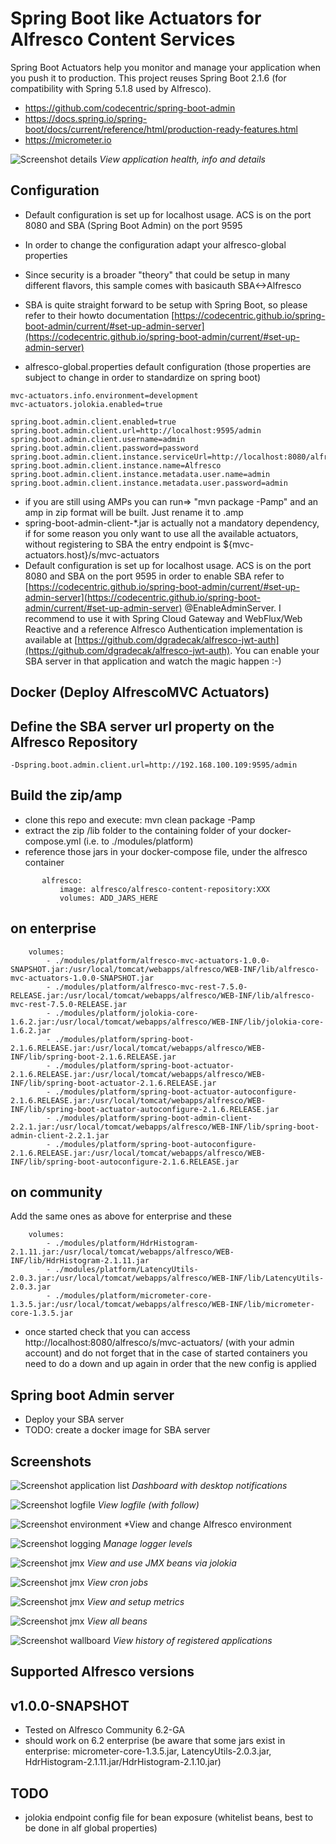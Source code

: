

Spring Boot like Actuators for Alfresco Content Services
===
Spring Boot Actuators help you monitor and manage your application when you push it to production.
This project reuses Spring Boot 2.1.6 (for compatibility with Spring 5.1.8 used by Alfresco).

* https://github.com/codecentric/spring-boot-admin
* https://docs.spring.io/spring-boot/docs/current/reference/html/production-ready-features.html
* https://micrometer.io

![Screenshot details](/images/screenshots/health-metrics.png)
*View application health, info and details*

Configuration
----
- Default configuration is set up for localhost usage. ACS is on the port 8080 and SBA (Spring Boot Admin) on the port 9595
- In order to change the configuration adapt your alfresco-global properties
- Since security is a broader "theory" that could be setup in many different flavors, this sample comes with basicauth SBA<->Alfresco
- SBA is quite straight forward to be setup with Spring Boot, so please refer to their howto documentation [https://codecentric.github.io/spring-boot-admin/current/#set-up-admin-server](https://codecentric.github.io/spring-boot-admin/current/#set-up-admin-server)

- alfresco-global.properties default configuration (those properties are subject to change in order to standardize on spring boot)
``` 
mvc-actuators.info.environment=development
mvc-actuators.jolokia.enabled=true

spring.boot.admin.client.enabled=true
spring.boot.admin.client.url=http://localhost:9595/admin
spring.boot.admin.client.username=admin
spring.boot.admin.client.password=password
spring.boot.admin.client.instance.serviceUrl=http://localhost:8080/alfresco
spring.boot.admin.client.instance.name=Alfresco
spring.boot.admin.client.instance.metadata.user.name=admin
spring.boot.admin.client.instance.metadata.user.password=admin
```
    

- if you are still using AMPs you can run=> "mvn package -Pamp" and an amp in zip format will be built. Just rename it to .amp
- spring-boot-admin-client-*.jar is actually not a mandatory dependency, if for some reason you only want to use all the available actuators, without registering to SBA
  the entry endpoint is ${mvc-actuators.host}/s/mvc-actuators
- Default configuration is set up for localhost usage. ACS is on the port 8080 and SBA on the port 9595
  in order to enable SBA refer to [https://codecentric.github.io/spring-boot-admin/current/#set-up-admin-server](https://codecentric.github.io/spring-boot-admin/current/#set-up-admin-server) @EnableAdminServer. 
  I recommend to use it with Spring Cloud Gateway and WebFlux/Web Reactive  and a reference Alfresco Authentication implementation is available at [https://github.com/dgradecak/alfresco-jwt-auth](https://github.com/dgradecak/alfresco-jwt-auth). 
  You can enable your SBA server in that application and watch the magic happen :-)

Docker (Deploy AlfrescoMVC Actuators)
----
Define the SBA server url property on the Alfresco Repository
-
`-Dspring.boot.admin.client.url=http://192.168.100.109:9595/admin`

Build the zip/amp 
-
- clone this repo and execute: mvn clean package -Pamp
- extract the zip /lib folder to the containing folder of your docker-compose.yml (i.e. to ./modules/platform)
- reference those jars in your docker-compose file, under the alfresco container
```services:
       alfresco:
           image: alfresco/alfresco-content-repository:XXX
           volumes: ADD_JARS_HERE
```           
               
on enterprise
-
        volumes:        
            - ./modules/platform/alfresco-mvc-actuators-1.0.0-SNAPSHOT.jar:/usr/local/tomcat/webapps/alfresco/WEB-INF/lib/alfresco-mvc-actuators-1.0.0-SNAPSHOT.jar
            - ./modules/platform/alfresco-mvc-rest-7.5.0-RELEASE.jar:/usr/local/tomcat/webapps/alfresco/WEB-INF/lib/alfresco-mvc-rest-7.5.0-RELEASE.jar
            - ./modules/platform/jolokia-core-1.6.2.jar:/usr/local/tomcat/webapps/alfresco/WEB-INF/lib/jolokia-core-1.6.2.jar
            - ./modules/platform/spring-boot-2.1.6.RELEASE.jar:/usr/local/tomcat/webapps/alfresco/WEB-INF/lib/spring-boot-2.1.6.RELEASE.jar
            - ./modules/platform/spring-boot-actuator-2.1.6.RELEASE.jar:/usr/local/tomcat/webapps/alfresco/WEB-INF/lib/spring-boot-actuator-2.1.6.RELEASE.jar
            - ./modules/platform/spring-boot-actuator-autoconfigure-2.1.6.RELEASE.jar:/usr/local/tomcat/webapps/alfresco/WEB-INF/lib/spring-boot-actuator-autoconfigure-2.1.6.RELEASE.jar
            - ./modules/platform/spring-boot-admin-client-2.2.1.jar:/usr/local/tomcat/webapps/alfresco/WEB-INF/lib/spring-boot-admin-client-2.2.1.jar
            - ./modules/platform/spring-boot-autoconfigure-2.1.6.RELEASE.jar:/usr/local/tomcat/webapps/alfresco/WEB-INF/lib/spring-boot-autoconfigure-2.1.6.RELEASE.jar
            
on community
-
Add the same ones as above for enterprise and these

        volumes:        
            - ./modules/platform/HdrHistogram-2.1.11.jar:/usr/local/tomcat/webapps/alfresco/WEB-INF/lib/HdrHistogram-2.1.11.jar
            - ./modules/platform/LatencyUtils-2.0.3.jar:/usr/local/tomcat/webapps/alfresco/WEB-INF/lib/LatencyUtils-2.0.3.jar
            - ./modules/platform/micrometer-core-1.3.5.jar:/usr/local/tomcat/webapps/alfresco/WEB-INF/lib/micrometer-core-1.3.5.jar            
- once started check that you can access http://localhost:8080/alfresco/s/mvc-actuators/ (with your admin account) and do not forget that in the case of started containers you need to do a down and up again in order that the new config is applied

Spring boot Admin server
-
- Deploy your SBA server
- TODO: create a docker image for SBA server

Screenshots
----
![Screenshot application list](/images/screenshots/applications.png)
*Dashboard with desktop notifications*

![Screenshot logfile](/images/screenshots/logfile.png)
*View logfile (with follow)*

![Screenshot environment](/images/screenshots/environment.png)
*View and change Alfresco environment

![Screenshot logging](/images/screenshots/loggers.png)
*Manage logger levels*

![Screenshot jmx](/images/screenshots/jmx.png)
*View and use JMX beans via jolokia*

![Screenshot jmx](/images/screenshots/scheduledtasks.png)
*View cron jobs*

![Screenshot jmx](/images/screenshots/metrics.png)
*View and setup metrics*

![Screenshot jmx](/images/screenshots/beans.png)
*View all beans*

![Screenshot wallboard](/images/screenshots/wallboard.png)
*View history of registered applications*


Supported Alfresco versions
----
v1.0.0-SNAPSHOT
-
- Tested on Alfresco Community 6.2-GA
- should work on 6.2 enterprise (be aware that some jars exist in enterprise: micrometer-core-1.3.5.jar, LatencyUtils-2.0.3.jar, HdrHistogram-2.1.11.jar/HdrHistogram-2.1.10.jar)

TODO
-
- jolokia endpoint config file for bean exposure (whitelist beans, best to be done in alf global properties)
